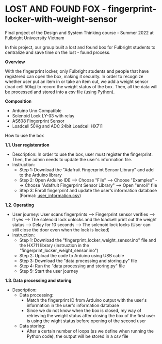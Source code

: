 # LOST AND FOUND FOX - fingerprint-locker-with-weight-sensor
Final project of the Design and System Thinking course - Summer 2022 at Fulbright Univeersity Vietnam

In this project, our group built a lost and found box for Fulbright students to centralize and save time on the lost - found process. 

**Overview**

With the fingerprint locker, only Fulbright students and people that have registered can open the box, making it security. In order to recognize whether user put an item in or take an item out, we add a weight sensor (load cell 50kg) to record the weight status of the box. Then, all the data will be processed and stored into a csv file (using Python).

**Composition**
- Arduino Uno Compatible
- Solenoid Lock LY-03 with relay
- AS608 Fingerprint Sensor 
- Loadcell 50Kg and ADC 24bit Loadcell HX711

How to use the box

**1.1. User registeration**

- Description: In order to use the box, user must register the fingerprint. Then, the admin needs to update the user's information file.
- Instruction:
  - Step 1: Download the "Adafruit Fingerprint Sensor Library" and add to the Arduino library
  - Step 2: Open Arduino IDE --> Choose "File" --> Choose "Examples" --> Choose "Adafruit Fingerprint Sensor Library" --> Open "enroll" file
  - Step 3: Enroll fingerprint and update the user's information database (Format: [user_information.csv](https://github.com/ngantran03/fingerprint-locker-with-weight-sensor/files/9542356/user_information.csv))

**1.2. Operating**
- User journey: User scans fingerprints --> Fingerprint sensor verifies --> If yes --> The solenoid lock unlocks and the loadcell print out the weight status --> Delay for 10 seconds --> The solenoid lock locks (User can still close the door even when the lock is locked)
- Instruction:
  - Step 1: Download the "fingerprint_locker_weight_sensor.ino" file and the HX711 library (instruction in the "fingerprint_locker_weight_sensor.ino")
  - Step 2: Upload the code to Arduino using USB cable
  - Step 3: Download the "data processing and storing.py" file
  - Step 4: Run the "data processing and storing.py" file
  - Step 5: Start the user journey

**1.3. Data processing and storing**
- Description: 
  - Data processing:
    - Match the fingerprint ID from Arduino output with the user's information in the user's information database
    - Since we do not know when the box is closed, my way of retrieving the weight status after closing the box of the first user is using the wight status before opening of the second user 
  - Data storing:
    - After a certain number of loops (as we define when running the Python code), the output will be stored in a csv file
